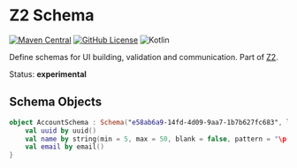 # Z2 Schema

[![Maven Central](https://img.shields.io/maven-central/v/hu.simplexion.z2/z2-rpc)](https://mvnrepository.com/artifact/hu.simplexion.z2/z2-schema)
[![GitHub License](https://img.shields.io/badge/license-Apache%20License%202.0-blue.svg?style=flat)](http://www.apache.org/licenses/LICENSE-2.0)
![Kotlin](https://img.shields.io/github/languages/top/spxbhuhb/z2-schema)

Define schemas for UI building, validation and communication. Part of [Z2](https://github.com/spxbhuhb/z2).

Status: **experimental**

## Schema Objects

```kotlin
object AccountSchema : Schema("e58ab6a9-14fd-4d09-9aa7-1b7b627fc683", localeFallback = locale) {
    val uuid by uuid()
    val name by string(min = 5, max = 50, blank = false, pattern = "\p{Print}{5,50}")
    val email by email()
}
```